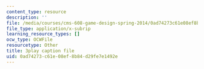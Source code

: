 ```yaml
---
content_type: resource
description: ''
file: /media/courses/cms-608-game-design-spring-2014/0ad74273c61e08ef8b84d29fe7e1492e_1506652.srt
file_type: application/x-subrip
learning_resource_types: []
ocw_type: OCWFile
resourcetype: Other
title: 3play caption file
uid: 0ad74273-c61e-08ef-8b84-d29fe7e1492e
---
```


